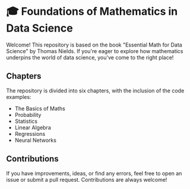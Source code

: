 # 🎓 Foundations of Mathematics in Data Science
Welcome! This repository is based on the book "Essential Math for Data Science" by Thomas Nields. If you're eager to explore how mathematics underpins the world of data science, you've come to the right place!
## Chapters
The repository is divided into six chapters, with the inclusion of the code examples:
* The Basics of Maths
* Probability
* Statistics
* Linear Algebra
* Regressions
* Neural Networks
## Contributions
If you have improvements, ideas, or find any errors, feel free to open an issue or submit a pull request. Contributions are always welcome!
